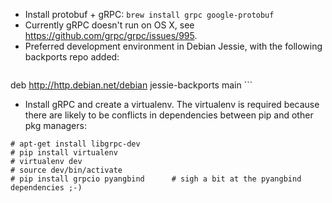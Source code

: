 * Install protobuf + gRPC: `brew install grpc google-protobuf`
* Currently gRPC doesn't run on OS X, see https://github.com/grpc/grpc/issues/995.
* Preferred development environment in Debian Jessie, with the following backports repo added:
    ```
deb http://http.debian.net/debian jessie-backports main
    ```

* Install gRPC and create a virtualenv. The virtualenv is required because there are likely to be conflicts in dependencies between pip and other pkg managers:
```
# apt-get install libgrpc-dev
# pip install virtualenv
# virtualenv dev
# source dev/bin/activate
# pip install grpcio pyangbind      # sigh a bit at the pyangbind dependencies ;-)
```




